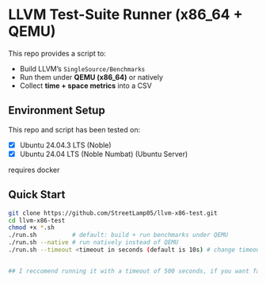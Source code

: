 # LLVM Test-Suite Runner (x86_64 + QEMU)
This repo provides a script to:
- Build LLVM’s `SingleSource/Benchmarks`
- Run them under **QEMU (x86_64)** or natively
- Collect **time + space metrics** into a CSV


## Environment Setup
This repo and script has been tested on:
- [x] Ubuntu 24.04.3 LTS (Noble)
- [x] Ubuntu 24.04 LTS (Noble Numbat) (Ubuntu Server)

requires docker

## Quick Start

```bash
git clone https://github.com/StreetLamp05/llvm-x86-test.git
cd llvm-x86-test
chmod +x *.sh
./run.sh          # default: build + run benchmarks under QEMU
./run.sh --native # run natively instead of QEMU
./run.sh --timeout <timeout in seconds (default is 10s) # change timeout settings


## I reccomend running it with a timeout of 500 seconds, if you want faster results (20~ minutes), you can use a timeout of 60 and still complete 122/141 tests.
